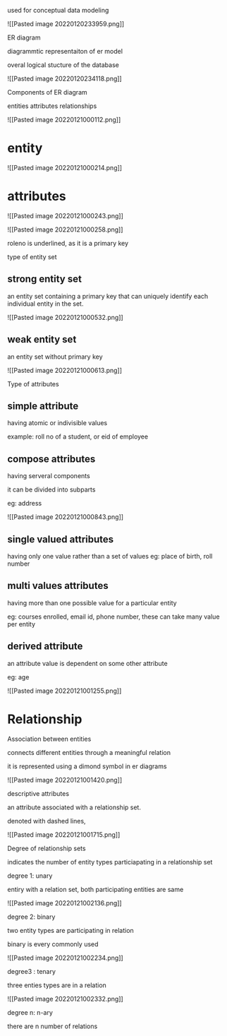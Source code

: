 used for conceptual data modeling

![[Pasted image 20220120233959.png]]

ER diagram

diagrammtic representaiton of er model

overal logical stucture of the database

![[Pasted image 20220120234118.png]]

Components of ER diagram

entities
attributes
relationships

![[Pasted image 20220121000112.png]]

# entity
![[Pasted image 20220121000214.png]]

# attributes

![[Pasted image 20220121000243.png]]

![[Pasted image 20220121000258.png]]

roleno is underlined, as it is a primary key

type of entity set

## strong entity set

an entity set containing a primary key that can uniquely identify each individual entity in the set.

![[Pasted image 20220121000532.png]]

## weak entity set

an entity set without primary key

![[Pasted image 20220121000613.png]]

Type of attributes

## simple attribute

having atomic or indivisible values

example: roll no of a student, or eid of employee

## compose attributes

having serveral components

it can be divided into subparts

eg: address


![[Pasted image 20220121000843.png]]

## single valued attributes

having only one value rather than a set of values
eg: place of birth, roll number

## multi values attributes

having more than one possible value for a particular entity

eg: courses enrolled, email id, phone number, these can take many value per entity


## derived attribute

an attribute value is dependent on some other attribute

eg: age

![[Pasted image 20220121001255.png]]

# Relationship

Association between entities

connects different entities through a meaningful relation

it is represented using a dimond symbol in er diagrams

![[Pasted image 20220121001420.png]]

descriptive attributes

an attribute associated with a relationship set.

denoted with dashed lines, 

![[Pasted image 20220121001715.png]]

Degree of relationship sets

indicates the number of entity types particiapating in a relationship set



degree 1: unary

entiry with a relation set, both participating entities are same

![[Pasted image 20220121002136.png]]

degree 2: binary

two entity  types are participating in relation

binary is every commonly used

![[Pasted image 20220121002234.png]]

degree3 : tenary

three enties types are in a relation

![[Pasted image 20220121002332.png]]

degree n: n-ary

there are n number of relations







